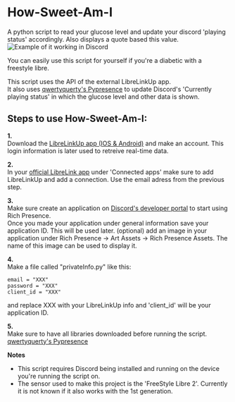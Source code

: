 # How-Sweet-Am-I
A python script to read your glucose level and update your discord 'playing status' accordingly. Also displays a quote based this value.
![Example of it working in Discord](https://i.imgur.com/oDtKRkT.png)

You can easily use this script for yourself if you're a diabetic with a freestyle libre.  

This script uses the API of the external LibreLinkUp app.  
It also uses [qwertyquerty's Pypresence](https://github.com/qwertyquerty/pypresence) to update Discord's 'Currently playing status' in which the glucose level and other data is shown.


## Steps to use How-Sweet-Am-I:

**1.**  
Download the [LibreLinkUp app (IOS & Android)](https://www.librelinkup.com/) and make an account. This login information is later used to retreive real-time data.

**2.**  
In your [official LibreLink app](https://www.freestyle.abbott/ca-en/apps-and-software/freestyle-libre-2.html) under 'Connected apps' make sure to add LibreLinkUp and add a connection.
Use the email adress from the previous step.

**3.**  
Make sure create an application on [Discord's developer portal](https://discord.com/developers/applications) to start using Rich Presence.  
Once you made your application under general information save your application ID. This will be used later.
(optional) add an image in your application under Rich Presence -> Art Assets -> Rich Presence Assets. The name of this image can be used to display it.  

**4.**  
Make a file called "privateInfo.py" like this:  

    email = "XXX"  
    password = "XXX"  
    client_id = "XXX"  
    
and replace XXX with your LibreLinkUp info and 'client_id' will be your application ID.

**5.**  
Make sure to have all libraries downloaded before running the script.  
[qwertyquerty's Pypresence](https://github.com/qwertyquerty/pypresence) 

**Notes**  
- This script requires Discord being installed and running on the device you're running the script on.  
- The sensor used to make this project is the 'FreeStyle Libre 2'. Currently it is not known if it also works with the 1st generation.
